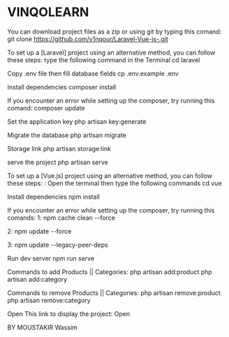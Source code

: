 # VINQOLEARN
You can download project files as a zip or using git by typing this comand:
git clone https://github.com/v1nqour/Laravel-Vue-js-.git

To set up a [Laravel] project using an alternative method, you can follow these steps:
type the following command in the Terminal
cd laravel

Copy .env file then fill database fields
cp .env.example .env

Install dependencies
composer install

If you encounter an error while setting up the composer, try running this comand:
composer update

Set the application key
php artisan key:generate

Migrate the database
php artisan migrate

Storage link
php artisan storage:link

serve the project
php artisan serve

To set up a [Vue.js] project using an alternative method, you can follow these steps: :
Open the terminal then type the following commands
cd vue

Install dependencies
npm install

If you encounter an error while setting up the composer, try running this comands:
1:
npm cache clean --force

2:
npm update --force

3:
npm update --legacy-peer-deps

Run dev server
npm run serve

Commands to add Products || Categories:
php artisan add:product
php artisan add:category

Commands to remove Products || Categories:
php artisan remove:product
php artisan remove:category

Open This link to display the project:
Open

BY MOUSTAKIR Wassim
